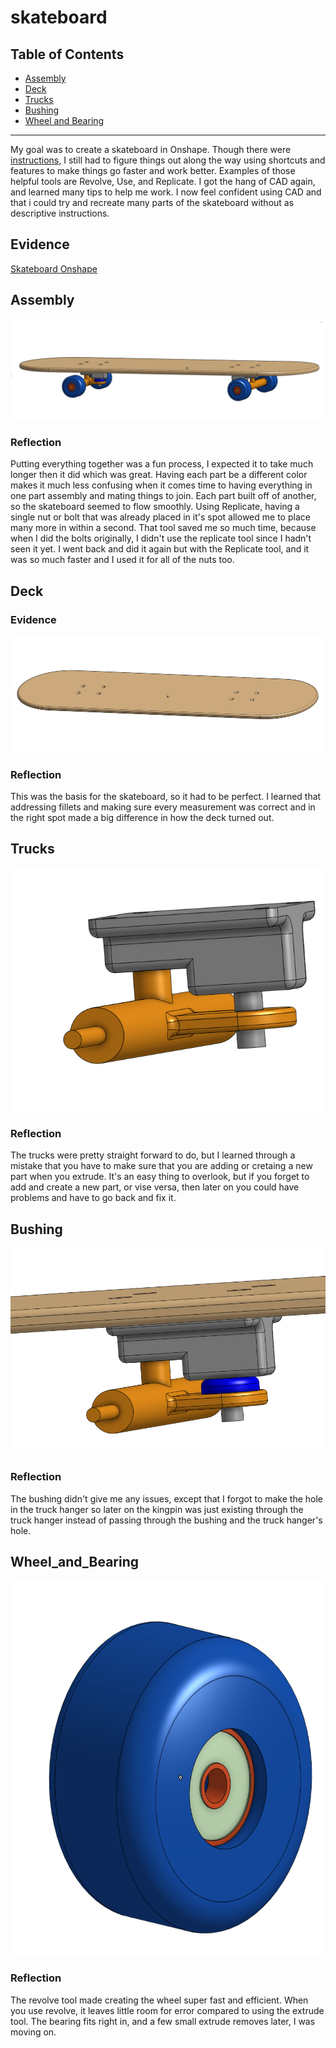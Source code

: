 # skateboard

## Table of Contents
* [Assembly](#Assembly)
* [Deck](#Deck)
* [Trucks](#Trucks)
* [Bushing](#Bushing)
* [Wheel and Bearing](#Wheel_and_Bearing)
---

My goal was to create a skateboard in Onshape. Though there were [instructions,](https://cvilleschools.onshape.com/documents/8f7978e619ce2361d4fef868/w/c0de2062e132cfb4d5d40e04/e/f692990bd80aeeb0bd911808) I still had to figure things out along the way using shortcuts and features to make things go faster and work better. Examples of those helpful tools are Revolve, Use, and Replicate. I got the hang of CAD again, and learned many tips to help me work. I now feel confident using CAD and that i could try and recreate many parts of the skateboard without as descriptive instructions. 

## Evidence

[Skateboard Onshape](https://cvilleschools.onshape.com/documents/8f7978e619ce2361d4fef868/w/c0de2062e132cfb4d5d40e04/e/7af5494d1a2aeba18dfe4bef?renderMode=0&uiState=6178123e41e6fb06c45ca571)



## Assembly

![Assembly](Images/assembly.PNG)

### Reflection
Putting everything together was a fun process, I expected it to take much longer then it did which was great. Having each part be a different color makes it much less confusing when it comes time to having everything in one part assembly and mating things to join. Each part built off of another, so the skateboard seemed to flow smoothly. Using Replicate, having a single nut or bolt that was already placed in it's spot allowed me to place many more in within a second. That tool saved me so much time, because when I did the bolts originally, I didn't use the replicate tool since I hadn't seen it yet. I went back and did it again but with the Replicate tool, and it was so much faster and I used it for all of the nuts too. 


## Deck 

### Evidence

![Deck](Images/deck.PNG)


### Reflection
This was the basis for the skateboard, so it had to be perfect. I learned that addressing fillets and making sure every measurement was correct and in the right spot made a big difference in how the deck turned out. 

## Trucks 


![Trucks](Images/trucks.PNG)


### Reflection
The trucks were pretty straight forward to do, but I learned through a mistake that you have to make sure that you are adding or cretaing a new part when you extrude. It's an easy thing to overlook, but if you forget to add and create a new part, or vise versa, then later on you could have problems and have to go back and fix it. 

## Bushing 


![Bushing](Images/bushing.PNG)


### Reflection
The bushing didn't give me any issues, except that I forgot to make the hole in the truck hanger so later on the kingpin was just existing through the truck hanger instead of passing through the bushing and the truck hanger's hole. 


## Wheel_and_Bearing

<img src="https://github.com/elynch78/skateboard/blob/main/Images/wheel%20and%20bearing.PNG?raw=true"  height="600">


### Reflection
The revolve tool made creating the wheel super fast and efficient. When you use revolve, it leaves little room for error compared to using the extrude tool. The bearing fits right in, and a few small extrude removes later, I was moving on.




